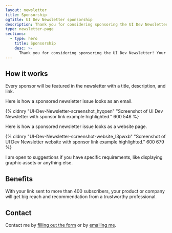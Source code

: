 ```yaml
---
layout: newsletter
title: Sponsorship
ogTitle: UI Dev Newsletter sponsorship
description: Thank you for considering sponsoring the UI Dev Newsletter! Your sponsorship will play a key role in keeping this newsletter up and running.
type: newsletter-page
sections:
  - type: hero
    title: Sponsorship
    desc: >-
      Thank you for considering sponsoring the UI Dev Newsletter! Your sponsorship will play a key role in keeping this newsletter up and running.
---
```


## How it works

Every sponsor will be featured in the newsletter with a title, description, and link.

Here is how a sponsored newsletter issue looks as an email.

{% cldnry "UI-Dev-Newsletter-screenshot_hyqoen" "Screenshot of UI Dev Newsletter with sponsor link example highlighted." 600 546 %}

Here is how a sponsored newsletter issue looks as a website page.

{% cldnry "UI-Dev-Newsletter-screenshot-website_l3pwxb" "Screenshot of UI Dev Newsletter website with sponsor link example highlighted." 600 679 %}

I am open to suggestions if you have specific requirements, like displaying graphic assets or anything else.

## Benefits

With your link sent to more than 400 subscribers, your product or company will get big reach and recommendation from a trustworthy professional.

## Contact

Contact me by [filling out the form](/side-projects/ui-dev-newsletter/contact/) or by [emailing me](mailto:me@silvestar.codes?subject=Sponsorship).


